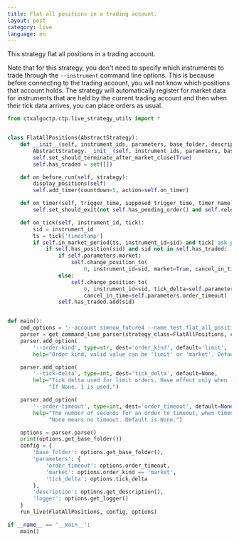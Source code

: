 ```yaml
---
title: Flat all positions in a trading account.
layout: post
category: live
language: en
---
```


This strategy flat all positions in a trading account.

Note that for this strategy, you don't need to specify which instruments to trade through the `--instrument` command
line options. This is because before connecting to the trading account, you will not know which positions
that account holds. The strategy will automatically register for market data for instruments that are held by
the current trading account and then when their tick data arrives, you can place orders as usual.


```python
from ctxalgoctp.ctp.live_strategy_utils import *


class FlatAllPositions(AbstractStrategy):
    def __init__(self, instrument_ids, parameters, base_folder, description=None, logger=None):
        AbstractStrategy.__init__(self, instrument_ids, parameters, base_folder, description=description, logger=logger)
        self.set_should_terminate_after_market_close(True)
        self.has_traded = set([])

    def on_before_run(self, strategy):
        display_positions(self)
        self.add_timer(countdown=5, action=self.on_timer)

    def on_timer(self, trigger_time, supposed_trigger_time, timer_name):
        self.set_should_exit(not self.has_pending_order() and self.relevant_instruments() == self.has_traded)

    def on_tick(self, instrument_id, tick):
        sid = instrument_id
        ts = tick['timestamp']
        if self.in_market_period(ts, instrument_id=sid) and tick['ask_price1'] > 0 and tick['bid_price1'] > 0:
            if self.has_position(sid) and sid not in self.has_traded:
                if self.parameters.market:
                    self.change_position_to(
                        0, instrument_id=sid, market=True, cancel_in_time=self.parameters.order_timeout)
                else:
                    self.change_position_to(
                        0, instrument_id=sid, tick_delta=self.parameters.tick_delta,
                        cancel_in_time=self.parameters.order_timeout)
                self.has_traded.add(sid)


def main():
    cmd_options = '--account simnow_future4 --name test.flat_all_positions --order-timeout 10'
    parser = get_command_line_parser(strategy_class=FlatAllPositions, cmd_options=cmd_options)
    parser.add_option(
        '--order-kind', type=str, dest='order_kind', default='limit',
        help="Order kind, valid value can be 'limit' or 'market'. Default is 'limit'.")

    parser.add_option(
        '--tick-delta', type=int, dest='tick_delta', default=None,
        help="Tick delta used for limit orders. Have effect only when --order-kind is limit. "
             "If None, 1 is used.")

    parser.add_option(
        '--order-timeout', type=int, dest='order_timeout', default=None,
        help="The number of seconds for an order to timeout, when timeout, pending orders will be cancelled. "
             "None means no timeout. Default is None.")

    options = parser.parse()
    print(options.get_base_folder())
    config = {
        'base_folder': options.get_base_folder(),
        'parameters': {
            'order_timeout': options.order_timeout,
            'market': options.order_kind == 'market',
            'tick_delta': options.tick_delta
        },
        'description': options.get_description(),
        'logger': options.get_logger()
    }
    run_live(FlatAllPositions, config, options)

if __name__ == '__main__':
    main()

```
